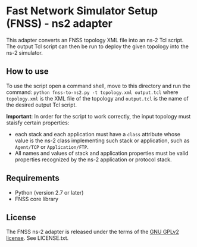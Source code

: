 # Fast Network Simulator Setup (FNSS) - ns2 adapter
This adapter converts an FNSS topology XML file into an ns-2 Tcl script.
The output Tcl script can then be run to deploy the given topology into the ns-2 simulator.

## How to use
To use the script open a command shell, move to this directory and run the command:
`python fnss-to-ns2.py -t topology.xml output.tcl`
where `topology.xml` is the XML file of the topology and `output.tcl` is the name of the desired output Tcl script. 

**Important**: In order for the script to work correctly, the input topology must staisfy certain properties:
 * each stack and each application must have a `class` attribute whose value is the ns-2 class implementing
   such stack or application, such as `Agent/TCP` or `Application/FTP`.
 * All names and values of stack and application properties must be valid properties recognized by the ns-2
   application or protocol stack.

## Requirements
* Python (version 2.7 or later)
* FNSS core library

## License
The FNSS ns-2 adapter is released under the terms of the [GNU GPLv2 license](http://www.gnu.org/licenses/gpl-2.0.html). See LICENSE.txt.
